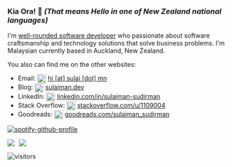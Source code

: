 ### Kia Ora! 👋 *(That means Hello in one of New Zealand national languages)*

I'm [well-rounded software developer](https://1x.engineer/) who passionate about software craftsmanship and technology solutions that solve business problems. I'm Malaysian currently based in Auckland, New Zealand.

You also can find me on the other websites:
- Email: <img align="center" src="https://cdn.jsdelivr.net/npm/simple-icons@3.0.1/icons/gmail.svg" alt="email logo" height="20" width="20" /> [hi [at] sulai [dot] mn](mailto:hi@sulai.mn)
- Blog: <img align="center" src="https://cdn.jsdelivr.net/npm/simple-icons@3.0.1/icons/wordpress.svg" alt="wordpress logo" height="20" width="20" /> [sulaiman.dev](https://sulaiman.dev)
- LinkedIn: <img align="center" src="https://cdn.jsdelivr.net/npm/simple-icons@3.0.1/icons/linkedin.svg" alt="linkedin logo" height="20" width="20" /> [linkedin.com/in/sulaiman-sudirman](https://linkedin.com/in/sulaiman-sudirman)
- Stack Overflow: <img align="center" src="https://cdn.jsdelivr.net/npm/simple-icons@3.0.1/icons/stackoverflow.svg" alt="stackoverflow logo" height="20" width="20" /> [stackoverflow.com/u/1109004](https://stackoverflow.com/u/1109004)
- Goodreads: <img align="center" src="https://cdn.jsdelivr.net/npm/simple-icons@3.0.1/icons/goodreads.svg" alt="goodreads logo" height="20" width="20" /> [goodreads.com/sulaiman_sudirman](https://goodreads.com/sulaiman_sudirman)

[![spotify-github-profile](https://spotify-github-profile.vercel.app/api/view?uid=natsu901&cover_image=true&theme=novatorem)](https://open.spotify.com/user/natsu901)

<!--
**natsu90/natsu90** is a ✨ _special_ ✨ repository because its `README.md` (this file) appears on your GitHub profile.

Here are some ideas to get you started:

- 🔭 I’m currently working on ...
- 🌱 I’m currently learning ...
- 👯 I’m looking to collaborate on ...
- 🤔 I’m looking for help with ...
- 💬 Ask me about ...
- 📫 How to reach me: ...
- 😄 Pronouns: ...
- ⚡ Fun fact: ...
-->

<div style="display: flex;">

<img style="margin-right: 10px" src="https://github-readme-stats.vercel.app/api/top-langs/?username=natsu90&hide_langs_below=1">

<img src="https://github-readme-stats.vercel.app/api?username=natsu90&show_icons=true">

</div>

![visitors](https://visitor-badge.laobi.icu/badge?page_id=natsu90)
